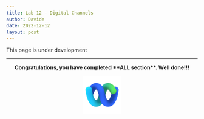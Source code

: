```yaml
---
title: Lab 12 - Digital Channels
author: Davide
date: 2022-12-12
layout: post 
---
```


This page is under development



---


<p style="text-align:center"><strong>Congratulations, you have completed **ALL section**. Well done!!!</strong></p>
		
<p style="text-align:center;"><img src="/assets/gitbook/images/webex.png" width="100"></p>	
